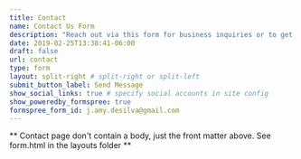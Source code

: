 ```yaml
---
title: Contact
name: Contact Us Form
description: "Reach out via this form for business inquiries or to get in touch."
date: 2019-02-25T13:38:41-06:00
draft: false
url: contact
type: form
layout: split-right # split-right or split-left
submit_button_label: Send Message
show_social_links: true # specify social accounts in site config
show_poweredby_formspree: true
formspree_form_id: j.amy.desilva@gmail.com
---
```


** Contact page don't contain a body, just the front matter above.
See form.html in the layouts folder **
